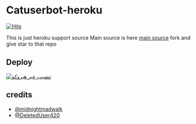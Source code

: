 # Catuserbot-heroku
[![Hits](https://hits.seeyoufarm.com/api/count/incr/badge.svg?url=https%3A%2F%2Fgithub.com%2FMr-confused%2Fcatpack&count_bg=%2379C83D&title_bg=%23555555&icon=&icon_color=%23E7E7E7&title=hits&edge_flat=false)](https://github.com/abasheyari595/cutecat)

This is just heroku support source 
Main source is here [main source](https://github.com/abasheyari595/cutecat) fork and give star to that repo 


## Deploy
[![تنصيب عبر هيروكو](https://www.herokucdn.com/deploy/button.svg)](https://dashboard.heroku.com/new?template%3Dhttps%3A%2F%2Fgithub.com%2Fvenom-ar%2Fcatpack)

## credits
   - [@midnightmadwalk](https://t.me/midnightmadwalk)
   - [@DeletedUser420](https://t.me/DeletedUser420)
